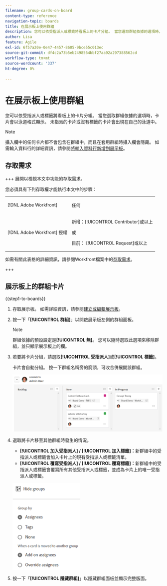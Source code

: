 ```yaml
---
filename: group-cards-on-board
content-type: reference
navigation-topic: boards
title: 在展示板上使用群組
description: 您可以依受指派人或標籤將看板上的卡片分組。 當您選取群組依據的選項時，卡片會以泳道格式顯示。
author: Lisa
feature: Agile
exl-id: 6f57a20e-0e47-4457-8605-9bce55c013ec
source-git-commit: df4c2a73b5eb2498564bbf27aa92a297388562cd
workflow-type: tm+mt
source-wordcount: '337'
ht-degree: 0%

---
```


# 在展示板上使用群組

您可以依受指派人或標籤將看板上的卡片分組。 當您選取群組依據的選項時，卡片會以泳道格式顯示。 未指派的卡片或沒有標籤的卡片會出現在自己的泳道中。

>[!NOTE]
>
>攝入欄中的任何卡片都不會包含在群組中，而且在套用群組時攝入欄會隱藏。 如需輸入資料行的詳細資訊，請參閱[將輸入資料行新增到展示板](/help/quicksilver/agile/use-boards-agile-planning-tools/add-intake-column-to-board.md)。

## 存取需求

+++ 展開以檢視本文中功能的存取需求。

您必須具有下列存取權才能執行本文中的步驟：

<table style="table-layout:auto"> 
 <col> 
 <col> 
 <tbody> 
  <tr> 
   <td role="rowheader">[!DNL Adobe Workfront]</td> 
   <td> <p>任何</p> </td> 
  </tr> 
  <tr> 
   <td role="rowheader">[!DNL Adobe Workfront] 授權</td> 
   <td> 
   <p>新增：[!UICONTROL Contributor]或以上</p> 
   <p>或</p>
   <p>目前： [!UICONTROL Request]或以上</p>
   </td> 
  </tr> 
 </tbody> 
</table>

如需有關此表格的詳細資訊，請參閱Workfront檔案中的[存取需求](/help/quicksilver/administration-and-setup/add-users/access-levels-and-object-permissions/access-level-requirements-in-documentation.md)。

+++

## 展示板上的群組卡片

{{step1-to-boards}}

1. 存取展示板。 如需詳細資訊，請參閱[建立或編輯展示板](../../agile/get-started-with-boards/create-edit-board.md)。
1. 按一下「**[!UICONTROL 群組]**」以開啟展示板左側的群組面板。

   >[!NOTE]
   >
   >群組依據的預設設定是&#x200B;**[!UICONTROL 無]**。 您可以隨時選取此選項來移除群組，並只顯示展示板上的欄。

1. 若要將卡片分組，請選取&#x200B;**[!UICONTROL 受指派人]**&#x200B;或&#x200B;**[!UICONTROL 標籤]**。

   卡片會自動分組。 按一下群組名稱旁的箭頭，可收合併展開該群組。

   ![面板上的群組卡片](assets/group-by-assignee.png)

1. 選取將卡片移至其他群組時發生的情況。

   * **[!UICONTROL 加入受指派人] / [!UICONTROL 加入標籤]：**&#x200B;新群組中的受指派人或標籤會加入卡片上的現有受指派人或標籤清單。
   * **[!UICONTROL 覆寫受指派人] / [!UICONTROL 覆寫標籤]：**&#x200B;新群組中的受指派人或標籤會覆寫所有其他受指派人或標籤，並成為卡片上的唯一受指派人或標籤。

   ![[!UICONTROL 依選項分組]](assets/group-by-rail.png)

1. 按一下「**[!UICONTROL 隱藏群組]**」以隱藏群組面板並顯示完整版面。
